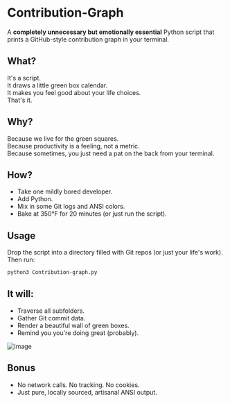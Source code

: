 # Contribution-Graph

A **completely unnecessary but emotionally essential** Python script that prints a GitHub-style contribution graph in your terminal.

## What?

It's a script.  
It draws a little green box calendar.  
It makes you feel good about your life choices.  
That's it.

## Why?

Because we live for the green squares.  
Because productivity is a feeling, not a metric.  
Because sometimes, you just need a pat on the back from your terminal.

## How?

- Take one mildly bored developer.
- Add Python.
- Mix in some Git logs and ANSI colors.
- Bake at 350°F for 20 minutes (or just run the script).

## Usage

Drop the script into a directory filled with Git repos (or just your life's work).  
Then run:

```bash
python3 Contribution-graph.py
```
## It will:
- Traverse all subfolders.
- Gather Git commit data.
- Render a beautiful wall of green boxes.
- Remind you you're doing great (probably).
  
![image](https://github.com/user-attachments/assets/442e090c-f93a-4c43-97c7-77c204108dce) 

## Bonus
- No network calls. No tracking. No cookies.
- Just pure, locally sourced, artisanal ANSI output.
